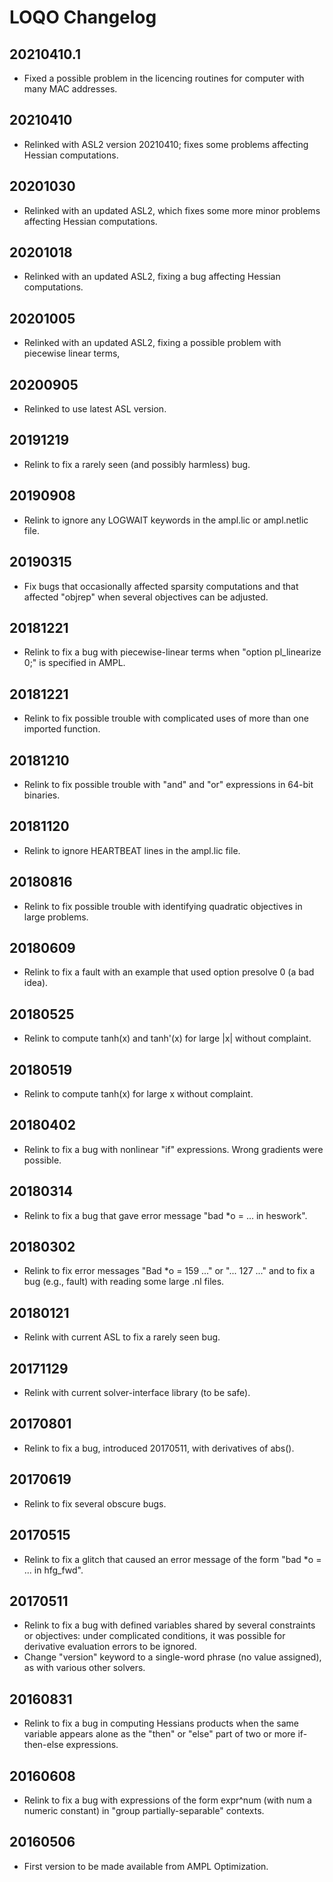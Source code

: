 # LOQO Changelog

## 20210410.1
- Fixed a possible problem in the licencing routines for computer with many MAC addresses.

## 20210410
- Relinked with ASL2 version 20210410; fixes some problems affecting Hessian computations.

## 20201030
- Relinked with an updated ASL2, which fixes some more minor problems affecting Hessian computations.

## 20201018
- Relinked with an updated ASL2, fixing a bug affecting Hessian computations.

## 20201005
- Relinked with an updated ASL2, fixing a possible problem with piecewise linear terms,

## 20200905
- Relinked to use latest ASL version.

## 20191219
- Relink to fix a rarely seen (and possibly harmless) bug.

## 20190908
- Relink to ignore any LOGWAIT keywords in the ampl.lic or ampl.netlic file.

## 20190315
- Fix bugs that occasionally affected sparsity computations and that affected "objrep" when several objectives can be adjusted.

## 20181221
- Relink to fix a bug with piecewise-linear terms when "option pl_linearize 0;" is specified in AMPL.

## 20181221
- Relink to fix possible trouble with complicated uses of more than one imported function.

## 20181210
- Relink to fix possible trouble with "and" and "or" expressions in 64-bit binaries.

## 20181120
- Relink to ignore HEARTBEAT lines in the ampl.lic file.

## 20180816
- Relink to fix possible trouble with identifying quadratic objectives in large problems.

## 20180609
- Relink to fix a fault with an example that used option presolve 0 (a bad idea).

## 20180525
- Relink to compute tanh(x) and tanh'(x) for large |x| without complaint.

## 20180519
- Relink to compute tanh(x) for large x without complaint.

## 20180402
- Relink to fix a bug with nonlinear "if" expressions. Wrong gradients were possible.

## 20180314
- Relink to fix a bug that gave error message "bad *o = ... in heswork".

## 20180302
- Relink to fix error messages "Bad *o = 159 ..." or "... 127 ..." and to fix a bug (e.g., fault) with reading some large .nl files.

## 20180121
- Relink with current ASL to fix a rarely seen bug.

## 20171129
- Relink with current solver-interface library (to be safe).

## 20170801
- Relink to fix a bug, introduced 20170511, with derivatives of abs().

## 20170619
- Relink to fix several obscure bugs.

## 20170515
- Relink to fix a glitch that caused an error message of the form "bad *o = ... in hfg_fwd".

## 20170511
- Relink to fix a bug with defined variables shared by several constraints or objectives: under complicated conditions, it was possible for derivative evaluation errors to be ignored.
- Change "version" keyword to a single-word phrase (no value assigned), as with various other solvers.

## 20160831
- Relink to fix a bug in computing Hessians products when the same variable appears alone as the "then" or "else" part of two or more if-then-else expressions.

## 20160608
- Relink to fix a bug with expressions of the form expr^num (with num a numeric constant) in "group partially-separable" contexts.

## 20160506
- First version to be made available from AMPL Optimization.
